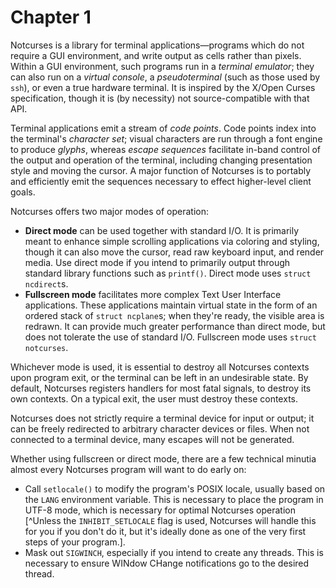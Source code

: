 # Chapter 1

Notcurses is a library for terminal applications—programs which do not require
a GUI environment, and write output as cells rather than pixels. Within a GUI
environment, such programs run in a *terminal emulator*; they can also run
on a *virtual console*, a *pseudoterminal* (such as those used by `ssh`), or
even a true hardware terminal. It is inspired by the X/Open Curses
specification, though it is (by necessity) not source-compatible with that API.

Terminal applications emit a stream of *code points*. Code points index into
the terminal's *character set*; visual characters are run through a font engine
to produce *glyphs*, whereas *escape sequences* facilitate in-band control of
the output and operation of the terminal, including changing presentation style
and moving the cursor. A major function of Notcurses is to portably and
efficiently emit the sequences necessary to effect higher-level client goals.

Notcurses offers two major modes of operation:
* **Direct mode** can be used together with standard I/O. It is primarily meant
  to enhance simple scrolling applications via coloring and styling, though it
  can also move the cursor, read raw keyboard input, and render media. Use
  direct mode if you intend to primarily output through standard library
  functions such as `printf()`. Direct mode uses `struct ncdirect`s.
* **Fullscreen mode** facilitates more complex Text User Interface applications.
  These applications maintain virtual state in the form of an ordered stack of
  `struct ncplane`s; when they're ready, the visible area is redrawn. It can
  provide much greater performance than direct mode, but does not tolerate the
  use of standard I/O. Fullscreen mode uses `struct notcurses`.

Whichever mode is used, it is essential to destroy all Notcurses contexts upon
program exit, or the terminal can be left in an undesirable state. By default,
Notcurses registers handlers for most fatal signals, to destroy its own
contexts. On a typical exit, the user must destroy these contexts.

Notcurses does not strictly require a terminal device for input or output; it
can be freely redirected to arbitrary character devices or files. When not
connected to a terminal device, many escapes will not be generated.

Whether using fullscreen or direct mode, there are a few technical minutia
almost every Notcurses program will want to do early on:

* Call `setlocale()` to modify the program's POSIX locale, usually based
  on the `LANG` environment variable. This is necessary to place the program
  in UTF-8 mode, which is necessary for optimal Notcurses operation [^Unless
  the `INHIBIT_SETLOCALE` flag is used, Notcurses will handle this for you
  if you don't do it, but it's ideally done as one of the very first steps of
  your program.].
* Mask out `SIGWINCH`, especially if you intend to create any threads. This is
  necessary to ensure WINdow CHange notifications go to the desired thread.
